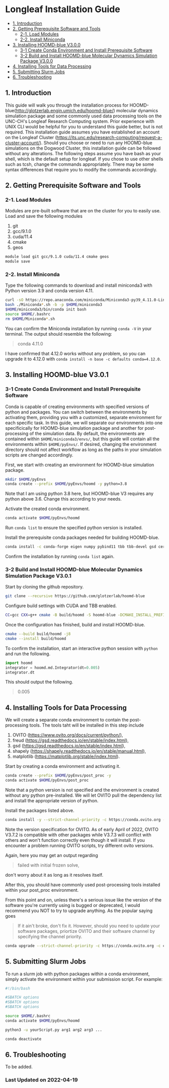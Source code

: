# Longleaf Installation Guide

- [1. Introduction](#1-introduction)
- [2. Getting Prerequisite Software and Tools](#2-getting-prerequisite-software-and-tools)
  - [2-1. Load Modules](#2-1-load-modules)
  - [2-2. Install Miniconda](#2-2-install-miniconda)
- [3. Installing HOOMD-blue V3.0.0](#3-installing-hoomd-blue-v300)
  - [3-1 Create Conda Environment and Install Prerequisite Software](#3-1-create-conda-environment-and-install-prerequisite-software)
  - [3-2 Build and Install HOOMD-blue Molecular Dynamics Simulation Package V3.0.0](#3-2-build-and-install-hoomd-blue-molecular-dynamics-simulation-package-v300)
- [4. Installing Tools for Data Processing](#4-installing-tools-for-data-processing)
- [5. Submitting Slurm Jobs](#5-submitting-slurm-jobs)
- [6. Troubleshooting](#6-troubleshooting)

## 1. Introduction

This guide will walk you through the installation process for HOOMD-blue(<http://glotzerlab.engin.umich.edu/hoomd-blue/>) molecular dynamics simulation package and some commonly used data processing tools on the UNC-CH's Longleaf Research Computing system. Prior experience with UNIX CLI would be helpful for you to understand this guide better, but is not required. This installation guide assumes you have established an account on the Longleaf Cluster (<https://its.unc.edu/research-computing/request-a-cluster-account/>). Should you choose or need to run any HOOMD-blue simulations on the Dogwood Cluster, this installation guide can be followed without any alterations. The following steps assume you have bash as your shell, which is the default setup for longleaf. If you chose to use other shells such as tcsh, change the commands appropriately. There may be some syntax differences that require you to modify the commands accordingly.

## 2. Getting Prerequisite Software and Tools

### 2-1. Load Modules

Modules are pre-built software that are on the cluster for you to easily use. Load and save the following modules

  1. git
  2. gcc/9.1.0
  3. cuda/11.4
  4. cmake
  5. geos

```bash
module load git gcc/9.1.0 cuda/11.4 cmake geos
module save
```

### 2-2. Install Miniconda

Type the following commands to download and install miniconda3 with Python version 3.9 and conda version 4.11.

```bash
curl -sO https://repo.anaconda.com/miniconda/Miniconda3-py39_4.11.0-Linux-x86_64.sh
bash ./Miniconda*.sh -b -p $HOME/miniconda3
$HOME/miniconda3/bin/conda init bash
source $HOME/.bashrc
rm $HOME/Miniconda*.sh
```

You can confirm the Miniconda installation by running `conda -V` in your terminal. The output should resemble the following:

>conda 4.11.0

I have confirmed that 4.12.0 works without any problem, so you can upgrade it to 4.12.0 with `conda install -n base -c defaults conda=4.12.0`.

## 3. Installing HOOMD-blue V3.0.1

### 3-1 Create Conda Environment and Install Prerequisite Software

Conda is capable of creating environments with specified versions of python and packages. You can switch between the environments by activating them, providing you with a customized, separate environment for each specific task. In this guide, we will separate our environments into one specificically for HOOMD-blue simulation package and another for post-processing of the simulation data. By default, the environments are contained within `$HOME/miniconda3/envs/`, but this guide will contain all the environments within `$HOME/pyEnvs/`. If desired, changing the environment directory should not affect workflow as long as the paths in your simulation scripts are changed accordingly.

First, we start with creating an environment for HOOMD-blue simulation package.

```bash
mkdir $HOME/pyEnvs
conda create --prefix $HOME/pyEnvs/hoomd -y python=3.8
```

Note that I am using python 3.8 here, but HOOMD-blue V3 requires any python above 3.6. Change this according to your needs.

Activate the created conda environment.

```bash
conda activate $HOME/pyEnvs/hoomd
```

Run `conda list` to ensure the specified python version is installed.

Install the prerequisite conda packages needed for building HOOMD-blue.

```bash
conda install -c conda-forge eigen numpy pybind11 tbb tbb-devel gsd cereal
```

Confirm the installation by running `conda list` again.

### 3-2 Build and Install HOOMD-blue Molecular Dynamics Simulation Package V3.0.1

Start by cloning the github repository.

```bash
git clone --recursive https://github.com/glotzerlab/hoomd-blue
```

Configure build settings with CUDA and TBB enabled.

```bash
CC=gcc CXX=g++ cmake -B build/hoomd -S hoomd-blue -DCMAKE_INSTALL_PREFIX=`python3 -c "import site; print(site.getsitepackages()[0])"` -DCMAKE_CXX_FLAGS=-march=native -DCMAKE_C_FLAGS=-march=native -DENABLE_GPU=ON -DENABLE_TBB=ON
```

Once the configuration has finished, build and install HOOMD-blue.

```bash
cmake --build build/hoomd -j8
cmake --install build/hoomd
```

To confirm the installation, start an interactive python session with `python` and run the following.

```python
import hoomd
integrator = hoomd.md.Integrator(dt=0.005)
integrator.dt
```

This should output the following.

>0.005

## 4. Installing Tools for Data Processing

We will create a separate conda environment to contain the post-processing tools. The tools taht will be installed in this step include

  1. OVITO (<https://www.ovito.org/docs/current/python/>),
  2. freud (<https://gsd.readthedocs.io/en/stable/index.html>),
  3. gsd (<https://gsd.readthedocs.io/en/stable/index.html>),
  4. shapely (<https://shapely.readthedocs.io/en/stable/manual.html>),
  5. matplotlib (<https://matplotlib.org/stable/index.html>).

Start by creating a conda environment and activating it.

```bash
conda create --prefix $HOME/pyEnvs/post_proc -y
conda activate $HOME/pyEnvs/post_proc
```

Note that a python version is not specified and the environment is created without any python pre-installed. We will let OVITO pull the dependency list and install the appropriate version of python.

Install the packages listed above.

```bash
conda install -y --strict-channel-priority -c https://conda.ovito.org -c conda-forge ovito=3.7.2 freud gsd shapely matplotlib xvfbwrapper
```

Note the version specification for OVITO. As of early April of 2022, OVITO V3.7.2 is compatible with other packages while V3.7.3 will conflict with others and won't function correctly even though it will install. If you encounter a problem running OVITO scripts, try different ovito versions.

Again, here you may get an output regarding

>failed with initial frozen solve,

don't worry about it as long as it resolves itself.

After this, you should have commonly used post-processing tools installed within your post_proc environment.

From this point and on, unless there's a serious issue like the version of the software you're currently using is bugged or deprecated, I would recommend you NOT to try to upgrade anything. As the popular saying goes
>If it ain't broke, don't fix it.
However, should you need to update your software packages, priortize OVITO and their software channel by specifying the channel priority.

```bash
conda upgrade --strict-channel-priority -c https://conda.ovito.org -c conda-forge *package_name*
```

## 5. Submitting Slurm Jobs

To run a slurm job with python packages within a conda environment, simply activate the environment within your submission script. For example:

```bash
#!/bin/bash

#SBATCH options
#SBATCH options
#SBATCH options

source $HOME/.bashrc
conda activate $HOME/pyEnvs/hoomd

python3 -u yourScript.py arg1 arg2 arg3 ...

conda deactivate
```

## 6. Troubleshooting

To be added.

### Last Updated on 2022-04-19
